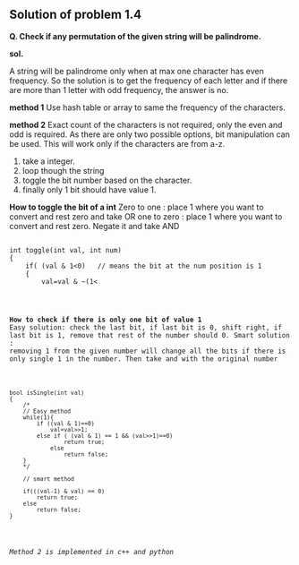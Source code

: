 ## Solution of problem 1.4

**Q. Check if any permutation of the given string will be palindrome.**

**sol.**

A string will be palindrome only when at max one character has even frequency. So the solution is to get the frequency of each letter and if there are more than 1 letter with odd frequency, the answer is no. 

**method 1** 
Use hash table or array to same the frequency of the characters. 

**method 2**
Exact count of the characters is not required, only the even and odd is required. As there are only two possible options, bit manipulation can be used. This will work only if the characters are from a-z. 

1. take a integer.
2. loop though the string 
3. toggle the bit number based on the character.
4. finally only 1 bit should have value 1.

**How to toggle the bit of a int**
Zero to one : place 1 where you want to convert and rest zero and take OR
one to zero : place 1 where you want to convert and rest zero. Negate it and take AND

<pre><code>
int toggle(int val, int num)
{
	if( (val & 1<<num) >0)   // means the bit at the num position is 1
	{
		val=val & ~(1<<num); // one converted to zero
	}
	else
	{
		val=val | (1<<num); // zero converted to one. 
	}
	return val;
}
</code></pre>



**How to check if there is only one bit of value 1**
Easy solution: check the last bit, if last bit is 0, shift right, if last bit is 1, remove that rest of the number should 0. 
Smart solution : removing 1 from the given number will change all the bits if there is only single 1 in the number. Then take and with the original number

<pre><code>
bool isSingle(int val)
{
	/*
	// Easy method
	while(1){
		if ((val & 1)==0)
			val=val>>1;
		else if ( (val & 1) == 1 && (val>>1)==0)
				return true;
			else
				return false;
	}
	*/

	// smart method
	
	if(((val-1) & val) == 0)
		return true;
	else
		return false;
}
</code></pre>


*Method 2 is implemented in c++ and python*
